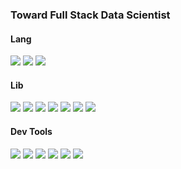 ### Toward Full Stack Data Scientist

#### Lang
<img src="https://img.shields.io/badge/-Python-092e20?logo=Python&logoColor=white"/>  <img src="https://img.shields.io/badge/-R Project-092e20?logo=R&logoColor=white"/>  <img src="https://img.shields.io/badge/-SAS-092e20?"/>

#### Lib
<img src="https://img.shields.io/badge/-TensorFlow-092e20?logo=TensorFlow&logoColor=white"/>  <img src="https://img.shields.io/badge/-Keras-092e20?logo=Keras&logoColor=white"/>  <img src="https://img.shields.io/badge/-PyTorch-092e20?logo=PyTorch&logoColor=white"/>  <img src="https://img.shields.io/badge/-pandas-092e20?logo=Pandas&logoColor=white"/>  <img src="https://img.shields.io/badge/-NumPy-092e20?logo=Numpy&logoColor=white"/>  <img src="https://img.shields.io/badge/-scikit_learn-092e20?logo=scikit-learn&logoColor=white"/>  <img src="https://img.shields.io/badge/-OpenCV-092e20?"/>

#### Dev Tools
<img src="https://img.shields.io/badge/-Git-092e20?logo=Git&logoColor=white"/>  <img src="https://img.shields.io/badge/-Docker-092e20?logo=Docker&logoColor=white"/>  <img src="https://img.shields.io/badge/-GCP-092e20?logo=google-cloud&logoColor=white"/> <img src="https://img.shields.io/badge/-MySQL-092e20?logo=mysql&logoColor=white"/>  <img src="https://img.shields.io/badge/-Octave-092e20?logo=Octave&logoColor=white"/>  <img src="https://img.shields.io/badge/-Tableau-092e20?logo=Tableau&logoColor=white"/>
